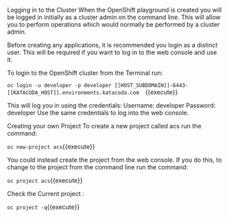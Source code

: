 Logging in to the Cluster
When the OpenShift playground is created you will be logged in initially as a cluster admin on the command line. This will allow you to perform operations which would normally be performed by a cluster admin.

Before creating any applications, it is recommended you login as a distinct user. This will be required if you want to log in to the web console and use it.

To login to the OpenShift cluster from the Terminal run:

`oc login -u developer -p developer [[HOST_SUBDOMAIN]]-6443-[[KATACODA_HOST]].environments.katacoda.com  `{{execute}}

This will log you in using the credentials:
Username: developer
Password: developer
Use the same credentials to log into the web console.


Creating your own Project
To create a new project called acs run the command:

`oc new-project acs`{{execute}}

You could instead create the project from the web console. If you do this, to change to the project from the command line run the command:

`oc project acs`{{execute}}



Check the Current project  :

`oc project -q`{{execute}}